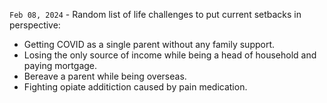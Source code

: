`Feb 08, 2024` - Random list of life challenges to put current setbacks in perspective:

- Getting COVID as a single parent without any family support.
- Losing the only source of income while being a head of household and paying mortgage.
- Bereave a parent while being overseas.
- Fighting opiate additiction caused by pain medication.
